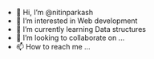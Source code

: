 - 👋 Hi, I’m @nitinparkash
- 👀 I’m interested in Web development 
- 🌱 I’m currently learning Data structures
- 💞️ I’m looking to collaborate on ...
- 📫 How to reach me ...

<!---
nitinparkash/nitinparkash is a ✨ special ✨ repository because its `README.md` (this file) appears on your GitHub profile.
You can click the Preview link to take a look at your changes.
--->
